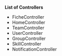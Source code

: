 **List of Controllers**

- FicheController
- HomeController
- TeamController
- UserController
- GroupController
- SkillController
- NotificationController